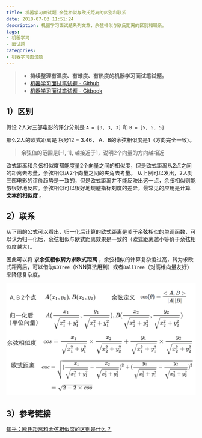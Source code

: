 ```yaml
---
title: 机器学习面试题-余弦相似与欧氏距离的区别和联系
date: 2018-07-03 11:51:24
description: 机器学习面试题系列文章，余弦相似与欧氏距离的区别和联系。
tags:
- 机器学习
- 面试题
categories:
- 机器学习面试题
---
```


> - **持续整理有温度、有难度、有热度的机器学习面试笔试题。**
> - [机器学习面试笔试题 - Github](https://github.com/geekcircle/machine-learning-interview-qa/)
> - [机器学习面试笔试题 - Gitbook](https://geekcircle.org/machine-learning-interview-qa/)

## 1）区别

假设 2人对三部电影的评分分别是 `A = [3, 3, 3]` 和 `B = [5, 5, 5]`

那么2人的欧式距离是 根号12 = 3.46， A、B的余弦相似度是1（方向完全一致）。

> 余弦值的范围是[-1, 1], 越接近于1，说明2个向量的方向越相近

欧式距离和余弦相似度都能度量2个向量之间的相似度，但是欧式距离从2点之间的距离去考量，余弦相似从2个向量之间的夹角去考量。
从上例可以发出，2人对三部电影的评价趋势是一致的，但是欧式距离并不能反映出这一点，余弦相似则能够很好地反应。余弦相似可以很好地规避指标刻度的差异，最常见的应用是计算 **文本的相似度** 。

## 2）联系

从下图的公式可以看出，归一化后计算的欧式距离是关于余弦相似的单调函数，可以认为归一化后，余弦相似与欧式距离效果是一致的（欧式距离越小等价于余弦相似度越大）。

因此可以将 **求余弦相似转为求欧式距离** ，余弦相似的计算复杂度过高，转为求欧式距离后，可以借助`KDTree`（KNN算法用到）或者`BallTree`（对高维向量友好）来降低复杂度。

![余弦相似](qa-difference-between-cos-eudis/cosine-eudis.png)

## 3）参考链接

[知乎：欧氏距离和余弦相似度的区别是什么？](https://www.zhihu.com/question/19640394)

